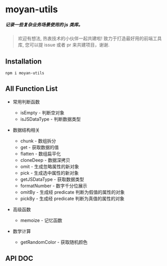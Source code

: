 # moyan-utils

##### 记录一些复杂业务场景使用的 js 类库。

> 欢迎有想法, 热衷技术的小伙伴一起共建啦! 致力于打造最好用的前端工具库, 您可以提 issue 或者 pr 来共建项目，谢谢.

## Installation

```
npm i moyan-utils
```

## All Function List

- 常用判断函数

  - isEmpty - 判断空对象
  - isJSDataType - 判断数据类型

- 数据结构相关

  - chunk - 数组拆分
  - get - 获取数据的值
  - flatten - 数组扁平化
  - cloneDeep - 数据深拷贝
  - omit - 生成忽略属性的新对象
  - pick - 生成选中属性的新对象
  - getJSDataType - 获取数据类型
  - formatNumber - 数字千分位展示
  - omitBy - 生成经 predicate 判断为假值的属性的对象
  - pickBy - 生成经 predicate 判断为真值的属性的对象

- 高级函数

  - memoize - 记忆函数

- 数学计算

  - getRandomColor - 获取随机颜色

## API DOC
